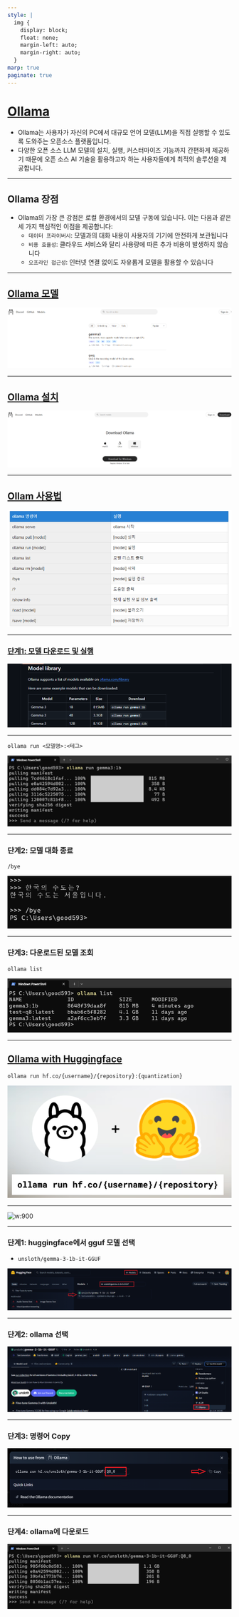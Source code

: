 ```yaml
---
style: |
  img {
    display: block;
    float: none;
    margin-left: auto;
    margin-right: auto;
  }
marp: true
paginate: true
---
```

# [Ollama](https://ollama.com/)
- Ollama는 사용자가 자신의 PC에서 대규모 언어 모델(LLM)을 직접 실행할 수 있도록 도와주는 오픈소스 플랫폼입니다. 
- 다양한 오픈 소스 LLM 모델의 설치, 실행, 커스터마이즈 기능까지 간편하게 제공하기 때문에 오픈 소스 AI 기술을 활용하고자 하는 사용자들에게 최적의 솔루션을 제공합니다.

---
## Ollama 장점 
- Ollama의 가장 큰 강점은 로컬 환경에서의 모델 구동에 있습니다. 이는 다음과 같은 세 가지 핵심적인 이점을 제공합니다:
  - `데이터 프라이버시`: 모델과의 대화 내용이 사용자의 기기에 안전하게 보관됩니다
  - `비용 효율성`: 클라우드 서비스와 달리 사용량에 따른 추가 비용이 발생하지 않습니다
  - `오프라인 접근성`: 인터넷 연결 없이도 자유롭게 모델을 활용할 수 있습니다

---
## [Ollama 모델](https://ollama.com/search)
![alt text](./img/image-1.png)

---
## [Ollama 설치](https://ollama.com/download/windows)
![alt text](./img/image.png)

---
## [Ollam 사용법](https://marcus-story.tistory.com/22)
![alt text](./img/image-7.png)

---
### [단계1: 모델 다운로드 및 실행](https://github.com/ollama/ollama?tab=readme-ov-file#model-library)  

![alt text](./img/image-2.png)

---
```shell
ollama run <모델명>:<테그>
```
![alt text](./img/image-3.png)

---
### 단계2: 모델 대화 종료 
```shell
/bye
```
![alt text](./img/image-4.png)

---
### 단계3: 다운로드된 모델 조회 
```shell
ollama list
```
![alt text](./img/image-5.png)

---
## [Ollama with Huggingface](https://huggingface.co/docs/hub/ollama)
```shell
ollama run hf.co/{username}/{repository}:{quantization}
```
![alt text](./img/image-6.png)

---
![w:900](https://huggingface.co/datasets/huggingface/documentation-images/resolve/main/hub/ollama-modelpage-dark.gif)

---
### 단계1: huggingface에서 gguf 모델 선택 
- `unsloth/gemma-3-1b-it-GGUF`

![alt text](./img/image-8.png)

---
### 단계2: ollama 선택
![alt text](./img/image-9.png)

---
### 단계3: 명령어 Copy
![alt text](./img/image-10.png)

---
### 단계4: ollama에 다운로드 
![alt text](./img/image-11.png) 




